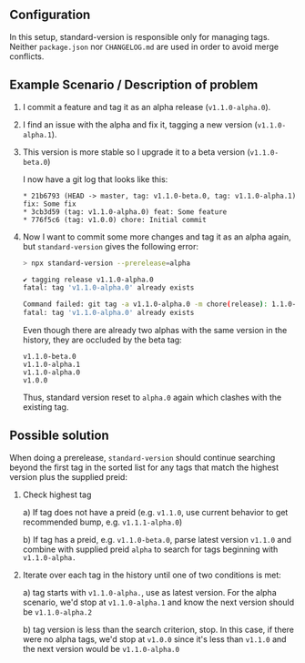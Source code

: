 ## Configuration

In this setup, standard-version is responsible only for managing tags. Neither `package.json` nor `CHANGELOG.md` are used in order to avoid merge conflicts.

## Example Scenario / Description of problem

1) I commit a feature and tag it as an alpha release (`v1.1.0-alpha.0`).
2) I find an issue with the alpha and fix it, tagging a new version (`v1.1.0-alpha.1`).
3) This version is more stable so I upgrade it to a beta version (`v1.1.0-beta.0`)

    I now have a git log that looks like this:
    ```
    * 21b6793 (HEAD -> master, tag: v1.1.0-beta.0, tag: v1.1.0-alpha.1) fix: Some fix
    * 3cb3d59 (tag: v1.1.0-alpha.0) feat: Some feature
    * 776f5c6 (tag: v1.0.0) chore: Initial commit
    ```


4) Now I want to commit some more changes and tag it as an alpha again, but `standard-version` gives the following error:

    ```sh
    > npx standard-version --prerelease=alpha

    ✔ tagging release v1.1.0-alpha.0
    fatal: tag 'v1.1.0-alpha.0' already exists

    Command failed: git tag -a v1.1.0-alpha.0 -m chore(release): 1.1.0-alpha.0
    fatal: tag 'v1.1.0-alpha.0' already exists
    ```

    Even though there are already two alphas with the same version in the history, they are occluded by the beta tag:
    ```
    v1.1.0-beta.0
    v1.1.0-alpha.1
    v1.1.0-alpha.0
    v1.0.0
    ```

    Thus, standard version reset to `alpha.0` again which clashes with the existing tag.

## Possible solution

When doing a prerelease, `standard-version` should continue searching beyond the first tag in the sorted list for any tags that match the highest version plus the supplied preid:

1) Check highest tag

    a) If tag does not have a preid (e.g. `v1.1.0`, use current behavior to get recommended bump, e.g. `v1.1.1-alpha.0`)

    b) If tag has a preid, e.g. `v1.1.0-beta.0`, parse latest version `v1.1.0` and combine with supplied preid `alpha` to search for tags beginning with `v1.1.0-alpha.`

2) Iterate over each tag in the history until one of two conditions is met:

    a) tag starts with `v1.1.0-alpha.`, use as latest version. For the alpha scenario, we'd stop at `v1.1.0-alpha.1` and know the next version should be `v1.1.0-alpha.2`

    b) tag version is less than the search criterion, stop. In this case, if there were no alpha tags, we'd stop at `v1.0.0` since it's less than `v1.1.0` and the next version would be `v1.1.0-alpha.0`
